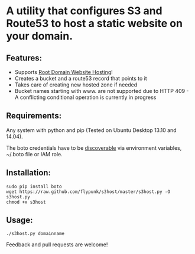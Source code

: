 # A utility that configures S3 and Route53 to host a static website on your domain.

## Features:  
* Supports [Root Domain Website Hosting](http://aws.typepad.com/aws/2012/12/root-domain-website-hosting-for-amazon-s3.html)!
* Creates a bucket and a route53 record that points to it
* Takes care of creating new hosted zone if needed
* Bucket names starting with www. are not supported due to HTTP 409 - A conflicting conditional operation is currently in progress

## Requirements:
Any system with python and pip (Tested on Ubuntu Desktop 13.10 and 14.04).

The boto credentials have to be [discoverable](http://boto.readthedocs.org/en/latest/getting_started.html) via environment variables, ~/.boto file or IAM role.

## Installation:
```
sudo pip install boto
wget https://raw.github.com/flypunk/s3host/master/s3host.py -O s3host.py
chmod +x s3host
```
## Usage:

`./s3host.py domainname`

Feedback and pull requests are welcome! 
